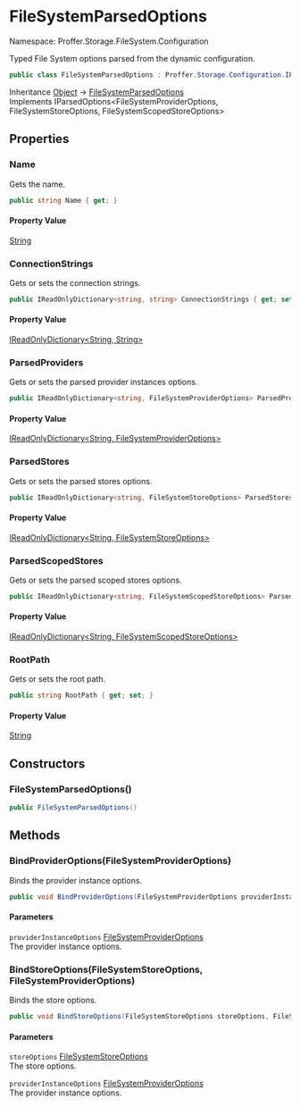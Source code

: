 # FileSystemParsedOptions

Namespace: Proffer.Storage.FileSystem.Configuration

Typed File System options parsed from the dynamic configuration.

```csharp
public class FileSystemParsedOptions : Proffer.Storage.Configuration.IParsedOptions`3[[Proffer.Storage.FileSystem.Configuration.FileSystemProviderOptions, Proffer.Storage.FileSystem, Version=1.0.0.0, Culture=neutral, PublicKeyToken=null],[Proffer.Storage.FileSystem.Configuration.FileSystemStoreOptions, Proffer.Storage.FileSystem, Version=1.0.0.0, Culture=neutral, PublicKeyToken=null],[Proffer.Storage.FileSystem.Configuration.FileSystemScopedStoreOptions, Proffer.Storage.FileSystem, Version=1.0.0.0, Culture=neutral, PublicKeyToken=null]]
```

Inheritance [Object](https://docs.microsoft.com/en-us/dotnet/api/system.object) → [FileSystemParsedOptions](./proffer.storage.filesystem.configuration.filesystemparsedoptions.md)<br>
Implements IParsedOptions&lt;FileSystemProviderOptions, FileSystemStoreOptions, FileSystemScopedStoreOptions&gt;

## Properties

### **Name**

Gets the name.

```csharp
public string Name { get; }
```

#### Property Value

[String](https://docs.microsoft.com/en-us/dotnet/api/system.string)<br>

### **ConnectionStrings**

Gets or sets the connection strings.

```csharp
public IReadOnlyDictionary<string, string> ConnectionStrings { get; set; }
```

#### Property Value

[IReadOnlyDictionary&lt;String, String&gt;](https://docs.microsoft.com/en-us/dotnet/api/system.collections.generic.ireadonlydictionary-2)<br>

### **ParsedProviders**

Gets or sets the parsed provider instances options.

```csharp
public IReadOnlyDictionary<string, FileSystemProviderOptions> ParsedProviders { get; set; }
```

#### Property Value

[IReadOnlyDictionary&lt;String, FileSystemProviderOptions&gt;](https://docs.microsoft.com/en-us/dotnet/api/system.collections.generic.ireadonlydictionary-2)<br>

### **ParsedStores**

Gets or sets the parsed stores options.

```csharp
public IReadOnlyDictionary<string, FileSystemStoreOptions> ParsedStores { get; set; }
```

#### Property Value

[IReadOnlyDictionary&lt;String, FileSystemStoreOptions&gt;](https://docs.microsoft.com/en-us/dotnet/api/system.collections.generic.ireadonlydictionary-2)<br>

### **ParsedScopedStores**

Gets or sets the parsed scoped stores options.

```csharp
public IReadOnlyDictionary<string, FileSystemScopedStoreOptions> ParsedScopedStores { get; set; }
```

#### Property Value

[IReadOnlyDictionary&lt;String, FileSystemScopedStoreOptions&gt;](https://docs.microsoft.com/en-us/dotnet/api/system.collections.generic.ireadonlydictionary-2)<br>

### **RootPath**

Gets or sets the root path.

```csharp
public string RootPath { get; set; }
```

#### Property Value

[String](https://docs.microsoft.com/en-us/dotnet/api/system.string)<br>

## Constructors

### **FileSystemParsedOptions()**



```csharp
public FileSystemParsedOptions()
```

## Methods

### **BindProviderOptions(FileSystemProviderOptions)**

Binds the provider instance options.

```csharp
public void BindProviderOptions(FileSystemProviderOptions providerInstanceOptions)
```

#### Parameters

`providerInstanceOptions` [FileSystemProviderOptions](./proffer.storage.filesystem.configuration.filesystemprovideroptions.md)<br>
The provider instance options.

### **BindStoreOptions(FileSystemStoreOptions, FileSystemProviderOptions)**

Binds the store options.

```csharp
public void BindStoreOptions(FileSystemStoreOptions storeOptions, FileSystemProviderOptions providerInstanceOptions)
```

#### Parameters

`storeOptions` [FileSystemStoreOptions](./proffer.storage.filesystem.configuration.filesystemstoreoptions.md)<br>
The store options.

`providerInstanceOptions` [FileSystemProviderOptions](./proffer.storage.filesystem.configuration.filesystemprovideroptions.md)<br>
The provider instance options.

